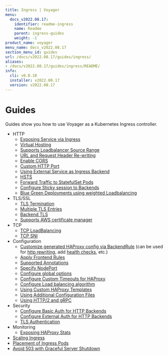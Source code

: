```yaml
---
title: Ingress | Voyager
menu:
  docs_v2022.08.17:
    identifier: readme-ingress
    name: Readme
    parent: ingress-guides
    weight: -1
product_name: voyager
menu_name: docs_v2022.08.17
section_menu_id: guides
url: /docs/v2022.08.17/guides/ingress/
aliases:
- /docs/v2022.08.17/guides/ingress/README/
info:
  cli: v0.0.10
  installer: v2022.08.17
  version: v2022.08.17
---
```


# Guides

Guides show you how to use Voyager as a Kubernetes Ingress controller.

- HTTP
  - [Exposing Service via Ingress](/docs/v2022.08.17/guides/ingress/http/single-service)
  - [Virtual Hosting](/docs/v2022.08.17/guides/ingress/http/virtual-hosting)
  - [Supports Loadbalancer Source Range](/docs/v2022.08.17/guides/ingress/http/source-range)
  - [URL and Request Header Re-writing](/docs/v2022.08.17/guides/ingress/http/rewrite-rules)
  - [Enable CORS](/docs/v2022.08.17/guides/ingress/http/cors)
  - [Custom HTTP Port](/docs/v2022.08.17/guides/ingress/http/custom-http-port)
  - [Using External Service as Ingress Backend](/docs/v2022.08.17/guides/ingress/http/external-svc)
  - [HSTS](/docs/v2022.08.17/guides/ingress/http/hsts)
  - [Forward Traffic to StatefulSet Pods](/docs/v2022.08.17/guides/ingress/http/statefulset-pod)
  - [Configure Sticky session to Backends](/docs/v2022.08.17/guides/ingress/http/sticky-session)
  - [Blue Green Deployments using weighted Loadbalancing](/docs/v2022.08.17/guides/ingress/http/blue-green-deployment)
- TLS/SSL
  - [TLS Termination](/docs/v2022.08.17/guides/ingress/tls/overview)
  - [Multiple TLS Entries](/docs/v2022.08.17/guides/ingress/tls/multiple-tls)
  - [Backend TLS](/docs/v2022.08.17/guides/ingress/tls/backend-tls)
  - [Supports AWS certificate manager](/docs/v2022.08.17/guides/ingress/tls/aws-cert-manager)
- TCP
  - [TCP LoadBalancing](/docs/v2022.08.17/guides/ingress/tcp/overview)
  - [TCP SNI](/docs/v2022.08.17/guides/ingress/tcp/tcp-sni)
- Configuration
  - [Customize generated HAProxy config via BackendRule](/docs/v2022.08.17/guides/ingress/configuration/backend-rule) (can be used for [http rewriting](https://www.haproxy.com/doc/aloha/7.0/haproxy/http_rewriting.html), add [health checks](https://www.haproxy.com/doc/aloha/7.0/haproxy/healthchecks.html), etc.)
  - [Apply Frontend Rules](/docs/v2022.08.17/guides/ingress/configuration/frontend-rule)
  - [Supported Annotations](/docs/v2022.08.17/guides/ingress/configuration/annotations)
  - [Specify NodePort](/docs/v2022.08.17/guides/ingress/configuration/node-port)
  - [Configure global options](/docs/v2022.08.17/guides/ingress/configuration/default-options)
  - [Configure Custom Timeouts for HAProxy](/docs/v2022.08.17/guides/ingress/configuration/default-timeouts)
  - [Configure Load balancing algorithm](/docs/v2022.08.17/guides/ingress/configuration/loadbalance-algorithm)
  - [Using Custom HAProxy Templates](/docs/v2022.08.17/guides/ingress/configuration/custom-templates)
  - [Using Additional Configuration Files](/docs/v2022.08.17/guides/ingress/configuration/config-volumes)
  - [Using HTTP/2 and gRPC](/docs/v2022.08.17/guides/ingress/configuration/http-2)
- Security
  - [Configure Basic Auth for HTTP Backends](/docs/v2022.08.17/guides/ingress/security/basic-auth)
  - [Configure External Auth for HTTP Backends](/docs/v2022.08.17/guides/ingress/security/oauth)
  - [TLS Authentication](/docs/v2022.08.17/guides/ingress/security/tls-auth)
- Monitoring
  - [Exposing HAProxy Stats](/docs/v2022.08.17/guides/ingress/monitoring/haproxy-stats)
- [Scaling Ingress](/docs/v2022.08.17/guides/ingress/scaling)
- [Placement of Ingress Pods](/docs/v2022.08.17/guides/ingress/pod-placement)
- [Avoid 503 with Graceful Server Shutdown](/docs/v2022.08.17/guides/ingress/graceful-reload)